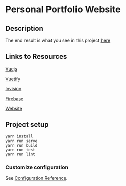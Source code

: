 # Personal Portfolio Website

## Description

The end result is what you see in this project [here]()

## Links to Resources

[Vuejs](https://vuejs.org/)

[Vuetify](https://vuetifyjs.com/en/)

[Invision](https://www.invisionapp.com/studio)

[Firebase](https://firebase.google.com/)

[Website]()



## Project setup
```
yarn install
yarn run serve
yarn run build
yarn run test
yarn run lint
```



### Customize configuration
See [Configuration Reference](https://cli.vuejs.org/config/).
